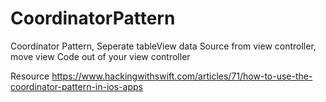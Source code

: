 # CoordinatorPattern
Coordinator Pattern, Seperate tableView data Source from view controller, move view Code out of your view controller 

Resource
https://www.hackingwithswift.com/articles/71/how-to-use-the-coordinator-pattern-in-ios-apps
